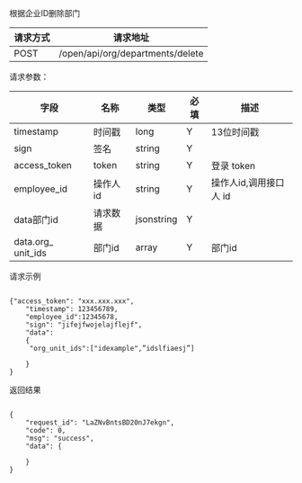 根据企业ID删除部门请求方式|请求地址
----|---
POST|/open/api/org/departments/delete

请求参数：

字段|名称|类型|必填|描述
-----|-----|----|----|----
timestamp|时间戳 |long |Y|13位时间戳
sign|签名 |string |Y|
access\_token|token | string |Y|登录 token
employee\_id| 操作人id|string |Y|操作人id,调用接口人 id
data部门id |请求数据| jsonstring |Y|
data.org\_ unit\_ids| 部门id|array |Y|部门id
 
 请求示例
```
{"access_token": "xxx.xxx.xxx",	"timestamp": 123456789,	"employee_id":12345678,	"sign": "jifejfwojelajflejf",	"data":	{	 "org_unit_ids":["idexample",”idslfiaesj”]	 	}
}
```

返回结果```
{    "request_id": "LaZNvBntsBD20nJ7ekgn",    "code": 0,    "msg": "success",    "data": {            }}
```
